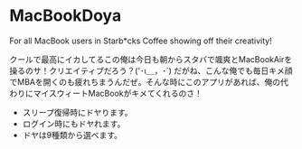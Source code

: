 MacBookDoya
===========

For all MacBook users in Starb*cks Coffee showing off their creativity!

クールで最高にイカしてるこの俺は今日も朝からスタバで颯爽とMacBookAirを操るのサ！クリエイティブだろう？('･ι＿，･`) 
だがね、こんな俺でも毎日キメ顔でMBAを開くのも疲れちまうんだぜ。そんな時にこのアプリがあれば、俺の代わりにマイスウィートMacBookがキメてくれるのさ！

* スリープ復帰時にドヤります。
* ログイン時にもドヤれます。
* ドヤは9種類から選べます。